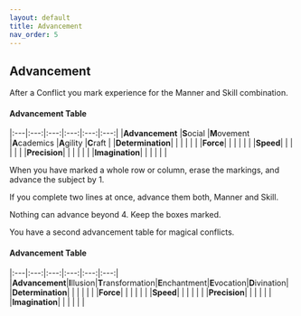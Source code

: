 ```yaml
---
layout: default
title: Advancement
nav_order: 5
---
```

## Advancement

After a Conflict you mark experience for the Manner and Skill combination.

#### **Advancement Table**


|:---|:---:|:---:|:---:|:---:|:---:|
|**Advancement** |**S**ocial |**M**ovement |**A**cademics |**A**gility |**C**raft |
|**Determination**| | | | | |
|**Force**| | | | | |
|**Speed**| | | | | |
|**Precision**| | | | | |
|**Imagination**| | | | | |

When you have marked a whole row or column, erase the markings, and advance the subject by 1.

If you complete two lines at once, advance them both, Manner and Skill.

Nothing can advance beyond 4. Keep the boxes marked.

You have a second advancement table for magical conflicts.

#### **Advancement Table**

|:---|:---:|:---:|:---:|:---:|:---:|
|**Advancement**|**I**llusion|**T**ransformation|**E**nchantment|**E**vocation|**D**ivination|
|**Determination**| | | | | |
|**Force**| | | | | |
|**Speed**| | | | | |
|**Precision**| | | | | |
|**Imagination**| | | | | |
